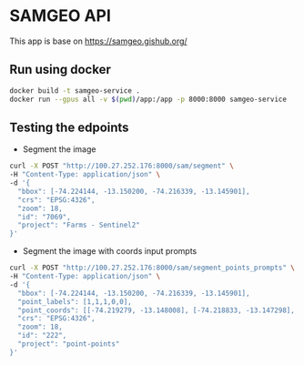 # SAMGEO API

This app is base on https://samgeo.gishub.org/

## Run using docker

```sh
docker build -t samgeo-service .
docker run --gpus all -v $(pwd)/app:/app -p 8000:8000 samgeo-service
```


## Testing the edpoints

- Segment the image


```sh
curl -X POST "http://100.27.252.176:8000/sam/segment" \
-H "Content-Type: application/json" \
-d '{
  "bbox": [-74.224144, -13.150200, -74.216339, -13.145901],
  "crs": "EPSG:4326",
  "zoom": 18,
  "id": "7069",
  "project": "Farms - Sentinel2"
}'
```

- Segment the image with coords input prompts

```sh
curl -X POST "http://100.27.252.176:8000/sam/segment_points_prompts" \
-H "Content-Type: application/json" \
-d '{
  "bbox": [-74.224144, -13.150200, -74.216339, -13.145901],
  "point_labels": [1,1,1,0,0],
  "point_coords": [[-74.219279, -13.148008], [-74.218833, -13.147298], [-74.219690, -13.147226], [-74.219716, -13.147771], [-74.218953, -13.148197]],
  "crs": "EPSG:4326",
  "zoom": 18,
  "id": "222",
  "project": "point-points"
}'
```